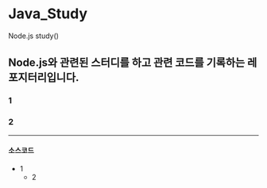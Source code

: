 # Java_Study
 Node.js study()
<br>

## Node.js와 관련된 스터디를 하고 관련 코드를 기록하는 레포지터리입니다.

### 1
### 2
- - -

#### 소스코드
- 1
    - 2